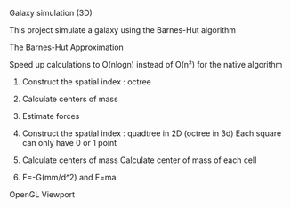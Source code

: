 Galaxy simulation (3D)

This project simulate a galaxy using the Barnes-Hut algorithm

The Barnes-Hut Approximation

Speed up calculations to O(nlogn) instead of O(n²) for the native algorithm

1. Construct the spatial index : octree
2. Calculate centers of mass
3. Estimate forces

1. Construct the spatial index : quadtree in 2D (octree in 3d)
Each square can only have 0 or 1 point

2. Calculate centers of mass
Calculate center of mass of each cell

3. F=-G(mm/d^2) and F=ma

OpenGL Viewport
